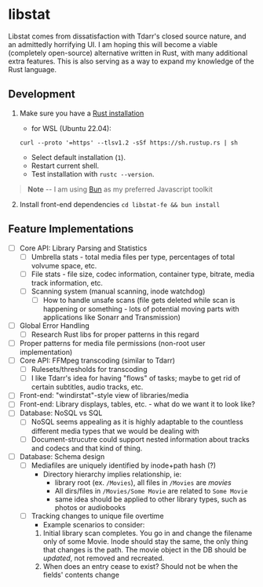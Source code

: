 # libstat

Libstat comes from dissatisfaction with Tdarr's closed source nature, and an admittedly horrifying UI. I am hoping this will become a viable (completely open-source) alternative written in Rust, with many additional extra features. This is also serving as a way to expand my knowledge of the Rust language.

## Development
1) Make sure you have a [Rust installation](https://www.rust-lang.org/tools/install)

	- for WSL (Ubuntu 22.04):
	
	`curl --proto '=https' --tlsv1.2 -sSf https://sh.rustup.rs | sh`
	
	- Select default installation (`1`).
	- Restart current shell.
	- Test installation with `rustc --version`.

> __Note__ -- I am using [Bun](https://bun.sh/docs/installation) as my preferred Javascript toolkit

2) Install front-end dependencies
	`cd libstat-fe && bun install`

## Feature Implementations
- [ ] Core API: Library Parsing and Statistics
	- [ ] Umbrella stats - total media files per type, percentages of total volvume space, etc.
	- [ ] File stats - file size, codec information, container type, bitrate, media track information, etc.
	- [ ] Scanning system (manual scanning, inode watchdog)
		- [ ] How to handle unsafe scans (file gets deleted while scan is happening or something - lots of potential moving parts with applications like Sonarr and Transmission)
- [ ] Global Error Handling
	- [ ] Research Rust libs for proper patterns in this regard
- [ ] Proper patterns for media file permissions (non-root user implementation)
- [ ] Core API: FFMpeg transcoding (similar to Tdarr)
	- [ ] Rulesets/thresholds for transcoding
	- [ ] I like Tdarr's idea for having "flows" of tasks; maybe to get rid of certain subtitles, audio tracks, etc.
- [ ] Front-end: "windirstat"-style view of libraries/media
- [ ] Front-end: Library displays, tables, etc. - what do we want it to look like?
- [ ] Database: NoSQL vs SQL
	- [ ] NoSQL seems appealing as it is highly adaptable to the countless different media types that we would be dealing with
	- [ ] Document-strucutre could support nested information about tracks and codecs and that kind of thing.
- [ ] Database: Schema design
	- [ ] Mediafiles are uniquely identified by inode+path hash (?)
		- Directory hierarchy implies relationship, ie:
			- library root (ex. `/Movies`), all files in `/Movies` are *movies*
			- All dirs/files in `/Movies/Some Movie` are related to `Some Movie`
			- same idea should be applied to other library types, such as photos or audiobooks 
	- [ ] Tracking changes to unique file overtime
		- Example scenarios to consider:
		1) Initial library scan completes. You go in and change the filename only of some Movie. Inode should stay the same, the only thing that changes is the path. The movie object in the DB should be *updated*, not removed and recreated.
		2) When does an entry cease to exist? Should not be when the fields' contents change 
